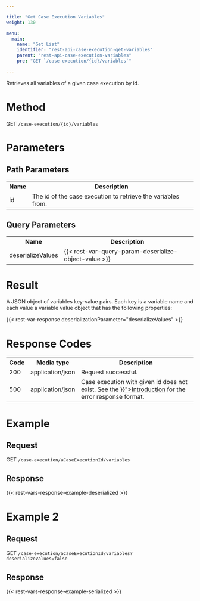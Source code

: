 ```yaml
---

title: "Get Case Execution Variables"
weight: 130

menu:
  main:
    name: "Get List"
    identifier: "rest-api-case-execution-get-variables"
    parent: "rest-api-case-execution-variables"
    pre: "GET `/case-execution/{id}/variables`"

---
```



Retrieves all variables of a given case execution by id.


# Method

GET `/case-execution/{id}/variables`


# Parameters

## Path Parameters

<table class="table table-striped">
  <tr>
    <th>Name</th>
    <th>Description</th>
  </tr>
  <tr>
    <td>id</td>
    <td>The id of the case execution to retrieve the variables from.</td>
  </tr>
</table>

## Query Parameters

<table class="table table-striped">
  <tr>
    <th>Name</th>
    <th>Description</th>
  </tr>
  <tr>
    <td>deserializeValues</td>
    <td>
      {{< rest-var-query-param-deserialize-object-value >}}
    </td>
  </tr>
</table>


# Result

A JSON object of variables key-value pairs.
Each key is a variable name and each value a variable value object that has the following properties:

{{< rest-var-response deserializationParameter="deserializeValues" >}}


# Response Codes

<table class="table table-striped">
  <tr>
    <th>Code</th>
    <th>Media type</th>
    <th>Description</th>
  </tr>
  <tr>
    <td>200</td>
    <td>application/json</td>
    <td>Request successful.</td>
  </tr>
  <tr>
    <td>500</td>
    <td>application/json</td>
    <td>Case execution with given id does not exist. See the <a href="{{< relref "reference/rest/overview/_index.md#error-handling" >}}">Introduction</a> for the error response format.</td>
  </tr>
</table>


# Example

## Request

GET `/case-execution/aCaseExecutionId/variables`

## Response

{{< rest-vars-response-example-deserialized >}}


# Example 2

## Request

GET `/case-execution/aCaseExecutionId/variables?deserializeValues=false`

## Response

{{< rest-vars-response-example-serialized >}}
